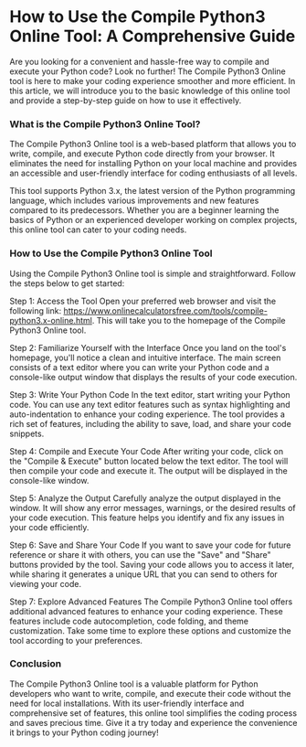 How to Use the Compile Python3 Online Tool: A Comprehensive Guide
=================================================================

Are you looking for a convenient and hassle-free way to compile and execute your Python code? Look no further! The Compile Python3 Online tool is here to make your coding experience smoother and more efficient. In this article, we will introduce you to the basic knowledge of this online tool and provide a step-by-step guide on how to use it effectively.

### What is the Compile Python3 Online Tool?

The Compile Python3 Online tool is a web-based platform that allows you to write, compile, and execute Python code directly from your browser. It eliminates the need for installing Python on your local machine and provides an accessible and user-friendly interface for coding enthusiasts of all levels.

This tool supports Python 3.x, the latest version of the Python programming language, which includes various improvements and new features compared to its predecessors. Whether you are a beginner learning the basics of Python or an experienced developer working on complex projects, this online tool can cater to your coding needs.

### How to Use the Compile Python3 Online Tool

Using the Compile Python3 Online tool is simple and straightforward. Follow the steps below to get started:

Step 1: Access the Tool Open your preferred web browser and visit the following link: <https://www.onlinecalculatorsfree.com/tools/compile-python3.x-online.html>. This will take you to the homepage of the Compile Python3 Online tool.

Step 2: Familiarize Yourself with the Interface Once you land on the tool's homepage, you'll notice a clean and intuitive interface. The main screen consists of a text editor where you can write your Python code and a console-like output window that displays the results of your code execution.

Step 3: Write Your Python Code In the text editor, start writing your Python code. You can use any text editor features such as syntax highlighting and auto-indentation to enhance your coding experience. The tool provides a rich set of features, including the ability to save, load, and share your code snippets.

Step 4: Compile and Execute Your Code After writing your code, click on the "Compile &amp; Execute" button located below the text editor. The tool will then compile your code and execute it. The output will be displayed in the console-like window.

Step 5: Analyze the Output Carefully analyze the output displayed in the window. It will show any error messages, warnings, or the desired results of your code execution. This feature helps you identify and fix any issues in your code efficiently.

Step 6: Save and Share Your Code If you want to save your code for future reference or share it with others, you can use the "Save" and "Share" buttons provided by the tool. Saving your code allows you to access it later, while sharing it generates a unique URL that you can send to others for viewing your code.

Step 7: Explore Advanced Features The Compile Python3 Online tool offers additional advanced features to enhance your coding experience. These features include code autocompletion, code folding, and theme customization. Take some time to explore these options and customize the tool according to your preferences.

### Conclusion

The Compile Python3 Online tool is a valuable platform for Python developers who want to write, compile, and execute their code without the need for local installations. With its user-friendly interface and comprehensive set of features, this online tool simplifies the coding process and saves precious time. Give it a try today and experience the convenience it brings to your Python coding journey!